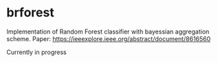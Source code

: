 # brforest
Implementation of Random Forest classifier with bayessian aggregation scheme. Paper: https://ieeexplore.ieee.org/abstract/document/8616560

Currently in progress
